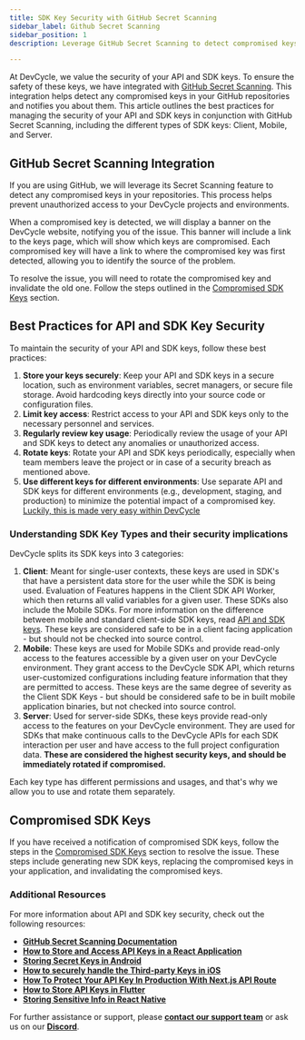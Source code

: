 ```yaml
---
title: SDK Key Security with GitHub Secret Scanning
sidebar_label: Github Secret Scanning
sidebar_position: 1
description: Leverage GitHub Secret Scanning to detect compromised keys in your repositories

---
```


At DevCycle, we value the security of your API and SDK keys. To ensure the safety of these keys, we have integrated with [GitHub Secret Scanning](https://docs.github.com/en/code-security/secret-scanning). This integration helps detect any compromised keys in your GitHub repositories and notifies you about them. This article outlines the best practices for managing the security of your API and SDK keys in conjunction with GitHub Secret Scanning, including the different types of SDK keys: Client, Mobile, and Server.

## GitHub Secret Scanning Integration

If you are using GitHub, we will leverage its Secret Scanning feature to detect any compromised keys in your repositories. This process helps prevent unauthorized access to your DevCycle projects and environments.

When a compromised key is detected, we will display a banner on the DevCycle website, notifying you of the issue. This banner will include a link to the keys page, which will show which keys are compromised. Each compromised key will have a link to where the compromised key was first detected, allowing you to identify the source of the problem.

To resolve the issue, you will need to rotate the compromised key and invalidate the old one. Follow the steps outlined in the [Compromised SDK Keys](/best-practices/security/compromised-keys) section.


## Best Practices for API and SDK Key Security

To maintain the security of your API and SDK keys, follow these best practices:

1. **Store your keys securely**: Keep your API and SDK keys in a secure location, such as environment variables, secret managers, or secure file storage. Avoid hardcoding keys directly into your source code or configuration files.
2. **Limit key access**: Restrict access to your API and SDK keys only to the necessary personnel and services.
3. **Regularly review key usage**: Periodically review the usage of your API and SDK keys to detect any anomalies or unauthorized access.
4. **Rotate keys**: Rotate your API and SDK keys periodically, especially when team members leave the project or in case of a security breach as mentioned above.
5. **Use different keys for different environments**: Use separate API and SDK keys for different environments (e.g., development, staging, and production) to minimize the potential impact of a compromised key. [Luckily, this is made very easy within DevCycle](/essentials/environments)

### Understanding SDK Key Types and their security implications

DevCycle splits its SDK keys into 3 categories:

1. **Client**: Meant for single-user contexts, these keys are used in SDK's that have a persistent data store for the user while the SDK is being used. Evaluation of Features happens in the Client SDK API Worker, which then returns all valid variables for a given user. These SDKs also include the Mobile SDKs. For more information on the difference between mobile and standard client-side SDK keys, read [API and SDK keys](/essentials/keys).
These keys are considered safe to be in a client facing application - but should not be checked into source control.
2. **Mobile**: These keys are used for Mobile SDKs and provide read-only access to the features accessible by a given user on your DevCycle environment. They grant access to the DevCycle SDK API, which returns user-customized configurations including feature information that they are permitted to access. These keys are the same degree of severity as the Client SDK Keys - but should be considered safe to be in built mobile application binaries, but not checked into source control.
3. **Server**: Used for server-side SDKs, these keys provide read-only access to the features on your DevCycle environment. They are used for SDKs that make continuous calls to the DevCycle APIs for each SDK interaction per user and have access to the full project configuration data. **These are considered the highest security keys, and should be immediately rotated if compromised.**

Each key type has different permissions and usages, and that's why we allow you to use and rotate them separately.

## Compromised SDK Keys

If you have received a notification of compromised SDK keys, follow the steps in the [Compromised SDK Keys](/best-practices/security/compromised-keys) section to resolve the issue. These steps include generating new SDK keys, replacing the compromised keys in your application, and invalidating the compromised keys.


### **Additional Resources**

For more information about API and SDK key security, check out the following resources:

- **[GitHub Secret Scanning Documentation](https://docs.github.com/en/code-security/secret-security/about-secret-scanning)**
- **[How to Store and Access API Keys in a React Application](https://www.makeuseof.com/react-api-keys-store-access/)**
- **[Storing Secret Keys in Android](https://guides.codepath.com/android/storing-secret-keys-in-android)**
- **[How to securely handle the Third-party Keys in iOS](https://medium.com/@karthianandhanit/how-to-securely-handle-the-third-party-keys-in-ios-adc6266efc1f)**
- **[How To Protect Your API Key In Production With Next.js API Route](https://www.smashingmagazine.com/2021/12/protect-api-key-production-nextjs-api-route/)**
- **[How to Store API Keys in Flutter](https://codewithandrea.com/articles/flutter-api-keys-dart-define-env-files/#:~:text=the%20API%20key%20should%20be,API%20you%20intend%20to%20use)**
- **[Storing Sensitive Info in React Native](https://reactnative.dev/docs/security)**


For further assistance or support, please **[contact our support team](mailto:support@devcycle.com)** or ask us on our **[Discord](https://discord.gg/8uEqSsRKy5)**.